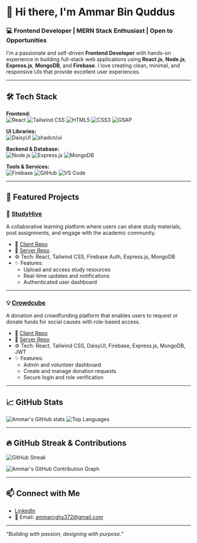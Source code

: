 # 👋 Hi there, I'm Ammar Bin Quddus

### 💻 Frontend Developer | MERN Stack Enthusiast | Open to Opportunities

I'm a passionate and self-driven **Frontend Developer** with hands-on experience in building full-stack web applications using **React.js**, **Node.js**, **Express.js**, **MongoDB**, and **Firebase**. I love creating clean, minimal, and responsive UIs that provide excellent user experiences.

---

## 🛠️ Tech Stack

**Frontend:**  
![React](https://img.shields.io/badge/-React-61DAFB?logo=react&logoColor=white&style=for-the-badge)
![Tailwind CSS](https://img.shields.io/badge/-TailwindCSS-38B2AC?logo=tailwind-css&logoColor=white&style=for-the-badge)
![HTML5](https://img.shields.io/badge/-HTML5-E34F26?logo=html5&logoColor=white&style=for-the-badge)
![CSS3](https://img.shields.io/badge/-CSS3-1572B6?logo=css3&logoColor=white&style=for-the-badge)
![GSAP](https://img.shields.io/badge/-GSAP-88CE02?logo=greensock&logoColor=white&style=for-the-badge)

**UI Libraries:**  
![DaisyUI](https://img.shields.io/badge/-DaisyUI-1E40AF?logo=tailwind-css&logoColor=white&style=for-the-badge)
![shadcn/ui](https://img.shields.io/badge/-shadcn/ui-000000?logo=radix-ui&logoColor=white&style=for-the-badge)

**Backend & Database:**  
![Node.js](https://img.shields.io/badge/-Node.js-339933?logo=node.js&logoColor=white&style=for-the-badge)
![Express.js](https://img.shields.io/badge/-Express.js-000000?logo=express&logoColor=white&style=for-the-badge)
![MongoDB](https://img.shields.io/badge/-MongoDB-47A248?logo=mongodb&logoColor=white&style=for-the-badge)

**Tools & Services:**  
![Firebase](https://img.shields.io/badge/-Firebase-FFCA28?logo=firebase&logoColor=white&style=for-the-badge)
![GitHub](https://img.shields.io/badge/-GitHub-181717?logo=github&logoColor=white&style=for-the-badge)
![VS Code](https://img.shields.io/badge/-VSCode-007ACC?logo=visual-studio-code&logoColor=white&style=for-the-badge)

---

## 📌 Featured Projects

### 🧠 [StudyHive](https://github.com/ammar-bin-quddus/StudyHive-FullStack)  
A collaborative learning platform where users can share study materials, post assignments, and engage with the academic community.

- 🔗 [Client Repo](https://github.com/ammar-bin-quddus/studyHive-client)
- 🔗 [Server Repo](https://github.com/ammar-bin-quddus/studyHive-server)
- ⚙️ Tech: React, Tailwind CSS, Firebase Auth, Express.js, MongoDB
- ✨ Features:
  - Upload and access study resources
  - Real-time updates and notifications
  - Authenticated user dashboard

---

### 💡 [Crowdcube](https://github.com/ammar-bin-quddus/Crowdcube-FullStack)  
A donation and crowdfunding platform that enables users to request or donate funds for social causes with role-based access.

- 🔗 [Client Repo](https://github.com/ammar-bin-quddus/crowdcube-client)
- 🔗 [Server Repo](https://github.com/ammar-bin-quddus/crowdcube-server)
- ⚙️ Tech: React, Tailwind CSS, DaisyUI, Firebase, Express.js, MongoDB, JWT
- ✨ Features:
  - Admin and volunteer dashboard
  - Create and manage donation requests
  - Secure login and role verification

---

## 📈 GitHub Stats

![Ammar's GitHub stats](https://github-readme-stats.vercel.app/api?username=ammar-bin-quddus&show_icons=true&theme=tokyonight)
![Top Languages](https://github-readme-stats.vercel.app/api/top-langs/?username=ammar-bin-quddus&layout=compact&theme=tokyonight)

---

## 🔥 GitHub Streak & Contributions

![GitHub Streak](https://streak-stats.demolab.com?user=ammar-bin-quddus&theme=tokyonight)

![Ammar's GitHub Contribution Graph](https://github-readme-activity-graph.vercel.app/graph?username=ammar-bin-quddus&theme=tokyo-night)

---

## 📫 Connect with Me
- [LinkedIn](https://linkedin.com/in/ammar-bin-quddus)
- 📧 Email: ammarcghs372@gmail.com

---

_“Building with passion, designing with purpose.”_
